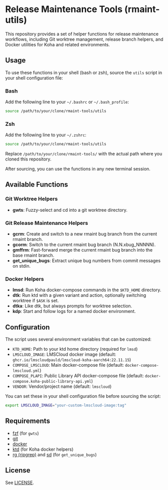 # Release Maintenance Tools (rmaint-utils)

This repository provides a set of helper functions for release maintenance workflows, including Git worktree management, release branch helpers, and Docker utilities for Koha and related environments.

## Usage

To use these functions in your shell (bash or zsh), source the `utils` script in your shell configuration file:

### Bash

Add the following line to your `~/.bashrc` or `~/.bash_profile`:

```bash
source /path/to/your/clone/rmaint-tools/utils
```

### Zsh

Add the following line to your `~/.zshrc`:

```zsh
source /path/to/your/clone/rmaint-tools/utils
```

Replace `/path/to/your/clone/rmaint-tools/` with the actual path where you cloned this repository.

After sourcing, you can use the functions in any new terminal session.

## Available Functions

### Git Worktree Helpers

- **gwts**: Fuzzy-select and cd into a git worktree directory.

### Git Release Maintenance Helpers

- **gcrm**: Create and switch to a new rmaint bug branch from the current rmaint branch.
- **gcorm**: Switch to the current rmaint bug branch (N.N.xbug_NNNNN).
- **gmffrm**: Fast-forward merge the current rmaint bug branch into the base rmaint branch.
- **get_unique_bugs**: Extract unique bug numbers from commit messages on stdin.

### Docker Helpers

- **lmsd**: Run Koha docker-compose commands in the `$KTD_HOME` directory.
- **dtk**: Run ktd with a given variant and action, optionally switching worktree if `$ASK` is set.
- **dtka**: Like dtk, but always prompts for worktree selection.
- **kdp**: Start and follow logs for a named docker environment.

## Configuration

The script uses several environment variables that can be customized:

- `KTD_HOME`: Path to your ktd home directory (required for `lmsd`)
- `LMSCLOUD_IMAGE`: LMSCloud docker image (default: `ghcr.io/lmscloudpauld/lmscloud-koha-aarch64:22.11.15`)
- `COMPOSE_LMSCLOUD`: Main docker-compose file (default: `docker-compose-lmscloud.yml`)
- `COMPOSE_PLAPI`: Public Library API docker-compose file (default: `docker-compose.koha-public-library-api.yml`)
- `VENDOR`: Vendor/project name (default: `lmscloud`)

You can set these in your shell configuration file before sourcing the script:

```bash
export LMSCLOUD_IMAGE="your-custom-lmscloud-image:tag"
```

## Requirements

- [fzf](https://github.com/junegunn/fzf) (for `gwts`)
- [git](https://git-scm.com/)
- [docker](https://www.docker.com/)
- [ktd](https://gitlab.com/koha-community/koha-testing-docker) (for Koha docker helpers)
- [rg (ripgrep)](https://github.com/BurntSushi/ripgrep) and [sd](https://github.com/chmln/sd) (for `get_unique_bugs`)

## License

See [LICENSE](LICENSE).
